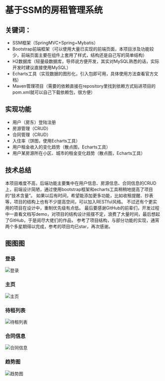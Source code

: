 # 基于SSM的房租管理系统
## 关键词：
- SSM框架（SpringMVC+Spring+Mybatis）
- Bootstrap前端框架（可以使用大量已实现的前端页面，本项目涉及功能较少，前端页面主要在组件上套用了样式，结构还是自己写的简单结构）
- H2数据库（轻量级数据库，导师说方便开发，其实对MySQL熟悉的话，实际开发时建议直接使用MySQL）
- Echarts工具（实现数据的图形化，引入包即可用，具体使用方法查看官方文档）
- Maven管理项目（需要的依赖直接在repository里找到依赖方式贴进项目的pom.xml就可以自己下载依赖包，很方便）
## 实现功能
- 用户（房东）登陆注册
- 房源管理（CRUD）
- 合同管理（CRUD）
- 入住率（饼图，使用Echarts工具）
- 用户租金收入的变化趋势（散点图，Echarts工具）
- 用户某房源所在小区、城市的租金变化趋势（散点图，Echarts工具）
## 技术总结
本项目难度不高，后端功能主要集中在用户信息、房源信息、合同信息的CRUD上，前端设计简陋，通过使用bootstrap框架和echarts工具稍稍地提高了项目的“技术含量”。
如果以后有时间，希望能添加更多功能，比如收租提醒、抄表等，项目的结构上也有不少提高空间，可以加入RESTful风格。
不过还有个更实用的项目在设计中，重制优先级有点低。
最后要感谢GitHub的前辈们，开发过程中一直看文档写demo，对项目的结构设计摇摆不定，浪费了大量时间，最后想起了GitHub，于是阅尽大佬们的作品，
参考了项目结构，与部分功能的实现，通宵两个多星期得以完成，参考的项目均已star，再次感谢。
## 图图图
### 登录
![登录](https://github.com/huzoyu/h2ssm/blob/master/%E7%99%BB%E5%BD%95.JPG)
### 主页
![主页](https://github.com/huzoyu/h2ssm/blob/master/%E4%B8%BB%E9%A1%B5.JPG)
### 待租列表
![待租列表](https://github.com/huzoyu/h2ssm/blob/master/%E5%BE%85%E7%A7%9F%E5%88%97%E8%A1%A8.JPG)
### 合同信息
![合同信息](https://github.com/huzoyu/h2ssm/blob/master/%E5%90%88%E5%90%8C%E4%BF%A1%E6%81%AF.JPG)
### 趋势图
![趋势图](https://github.com/huzoyu/h2ssm/blob/master/%E8%B6%8B%E5%8A%BF%E5%9B%BE.JPG)
